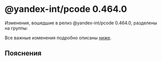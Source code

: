 # @yandex-int/pcode 0.464.0

<!-- ЧЕЛОВЕЧЕСКОЕ ВСТУПЛЕНИЕ -->

Изменения, вошедшие в релиз @yandex-int/pcode 0.464.0, разделены на группы:

Все важные изменения подробно описаны [ниже](#Пояснения).

## Пояснения

